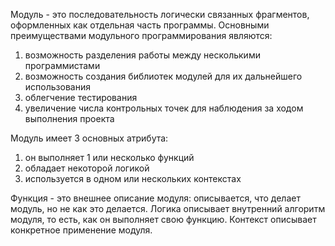 Модуль - это последовательность логически связанных фрагментов, оформленных как отдельная часть программы. 
Основными преимуществами модульного программирования являются:
1. возможность разделения работы между несколькими программистами
2. возможность создания библиотек модулей для их дальнейшего использования 
3. облегчение тестирования
4. увеличение числа контрольных точек для наблюдения за ходом выполнения проекта

Модуль имеет 3 основных атрибута:
1. он выполняет 1 или несколько функций
2. обладает некоторой логикой
3. используется в одном или нескольких контекстах

Функция - это внешнее описание модуля: описывается, что делает модуль, но не как это делается.
Логика описывает внутренний алгоритм модуля, то есть, как он выполняет свою функцию.
Контекст описывает конкретное применение модуля.